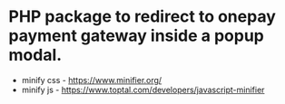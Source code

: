 # PHP package to redirect to onepay payment gateway inside a popup modal.

- minify css - https://www.minifier.org/
- minify js - https://www.toptal.com/developers/javascript-minifier
